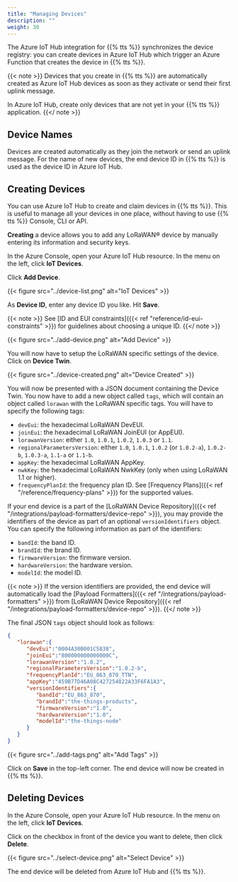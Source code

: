 ```yaml
---
title: "Managing Devices"
description: ""
weight: 30
---
```


The Azure IoT Hub integration for {{% tts %}} synchronizes the device registry: you can create devices in Azure IoT Hub which trigger an Azure Function that creates the device in {{% tts %}}.

<!--more-->

{{< note >}} Devices that you create in {{% tts %}} are automatically created as Azure IoT Hub devices as soon as they activate or send their first uplink message.

In Azure IoT Hub, create only devices that are not yet in your {{% tts %}} application. {{</ note >}}

## Device Names

Devices are created automatically as they join the network or send an uplink message. For the name of new devices, the end device ID in {{% tts %}} is used as the device ID in Azure IoT Hub.

## Creating Devices

You can use Azure IoT Hub to create and claim devices in {{% tts %}}. This is useful to manage all your devices in one place, without having to use {{% tts %}} Console, CLI or API.

**Creating** a device allows you to add any LoRaWAN® device by manually entering its information and security keys.

In the Azure Console, open your Azure IoT Hub resource. In the menu on the left, click **IoT Devices**.

Click **Add Device**.

{{< figure src="../device-list.png" alt="IoT Devices" >}}

As **Device ID**, enter any device ID you like. Hit **Save**.

{{< note >}}
See [ID and EUI constraints]({{< ref "reference/id-eui-constraints" >}}) for guidelines about choosing a unique ID.
{{</ note >}}

{{< figure src="../add-device.png" alt="Add Device" >}}

You will now have to setup the LoRaWAN specific settings of the device. Click on **Device Twin**.

{{< figure src="../device-created.png" alt="Device Created" >}}

You will now be presented with a JSON document containing the Device Twin. You now have to add a new object called `tags`, which will contain an object called `lorawan` with the LoRaWAN specific tags. You will have to specify the following tags:

- `devEui`: the hexadecimal LoRaWAN DevEUI.
- `joinEui`: the hexadecimal LoRaWAN JoinEUI (or AppEUI).
- `lorawanVersion`: either `1.0`, `1.0.1`, `1.0.2`, `1.0.3` or `1.1`.
- `regionalParametersVersion`: either `1.0`, `1.0.1`, `1.0.2` (or `1.0.2-a`), `1.0.2-b`, `1.0.3-a`, `1.1-a` or `1.1-b`.
- `appKey`: the hexadecimal LoRaWAN AppKey.
- `nwkKey`: the hexadecimal LoRaWAN NwkKey (only when using LoRaWAN 1.1 or higher).
- `frequencyPlanId`: the frequency plan ID. See [Frequency Plans]({{< ref "/reference/frequency-plans" >}}) for the supported values.

If your end device is a part of the [LoRaWAN Device Repository]({{< ref "/integrations/payload-formatters/device-repo" >}}), you may provide the identifiers of the device as part of an optional `versionIdentifiers` object. You can specify the following information as part of the identifiers:

- `bandId`: the band ID.
- `brandId`: the brand ID.
- `firmwareVersion`: the firmware version.
- `hardwareVersion`: the hardware version.
- `modelId`: the model ID.

{{< note >}} If the version identifiers are provided, the end device will automatically load the [Payload Formatters]({{< ref "/integrations/payload-formatters" >}}) from [LoRaWAN Device Repository]({{< ref "/integrations/payload-formatters/device-repo" >}}). {{</ note >}}

The final JSON `tags` object should look as follows:

```json
{
   "lorawan":{
      "devEui":"0004A30B001C5838",
      "joinEui":"800000000000000C",
      "lorawanVersion":"1.0.2",
      "regionalParametersVersion":"1.0.2-b",
      "frequencyPlanId":"EU_863_870_TTN",
      "appKey":"459B77D46A08C427254822A33F6FA1A3",
      "versionIdentifiers":{
         "bandId":"EU_863_870",
         "brandId":"the-things-products",
         "firmwareVersion":"1.0",
         "hardwareVersion":"1.0",
         "modelId":"the-things-node"
      }
   }
}
```

{{< figure src="../add-tags.png" alt="Add Tags" >}}

Click on **Save** in the top-left corner. The end device will now be created in {{% tts %}}.

## Deleting Devices

In the Azure Console, open your Azure IoT Hub resource. In the menu on the left, click **IoT Devices**.

Click on the checkbox in front of the device you want to delete, then click **Delete**.

{{< figure src="../select-device.png" alt="Select Device" >}}

The end device will be deleted from Azure IoT Hub and {{% tts %}}.
